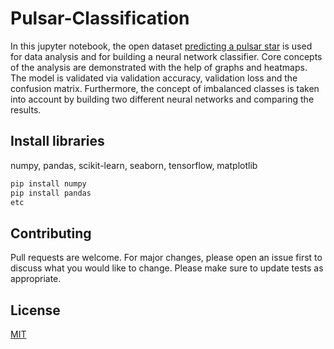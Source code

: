 # Pulsar-Classification

In this jupyter notebook, the open dataset [predicting a pulsar star](https://www.kaggle.com/pavanraj159/predicting-a-pulsar-star) is used for data analysis and for building a neural network classifier. Core concepts of the analysis are demonstrated with the help of graphs and heatmaps. The model is validated via validation accuracy, validation loss and the confusion matrix. Furthermore, the concept of imbalanced classes is taken into account by building two different neural networks and comparing the results. 

## Install libraries

numpy, pandas, scikit-learn, seaborn, tensorflow, matplotlib

```bash
pip install numpy
pip install pandas
etc
```

## Contributing

Pull requests are welcome. For major changes, please open an issue first to discuss what you would like to change.
Please make sure to update tests as appropriate.

## License
[MIT](https://choosealicense.com/licenses/mit/)
